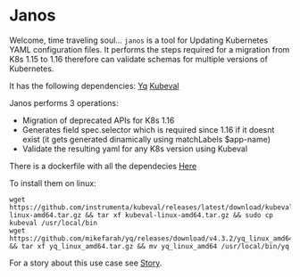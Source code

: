 # Janos

Welcome, time traveling soul… `janos` is a tool for Updating Kubernetes YAML configuration files.
It performs the steps required for a migration from K8s 1.15 to 1.16 
therefore can validate schemas for multiple versions of Kubernetes.

It has the following dependencies:
[Yq](https://github.com/mikefarah/yq)
[Kubeval](https://github.com/instrumenta/kubeval)


Janos performs 3 operations:
* Migration of deprecated APIs for K8s 1.16
* Generates field spec.selector which is required since 1.16  if it doesnt exist (it gets generated dinamically using matchLabels $app-name)
* Validate the resulting yaml for any K8s version using Kubeval

There is a dockerfile with all the dependecies [Here](https://hub.docker.com/r/pgold30/janos-k8s)

To install them on linux:
```
wget https://github.com/instrumenta/kubeval/releases/latest/download/kubeval-linux-amd64.tar.gz && tar xf kubeval-linux-amd64.tar.gz && sudo cp kubeval /usr/local/bin
wget https://github.com/mikefarah/yq/releases/download/v4.3.2/yq_linux_amd64.tar.gz && tar xf yq_linux_amd64.tar.gz && mv yq_linux_amd64 /usr/local/bin/yq

```

For a story about this use case see [Story](https://medium.com/p/e2fd00cd8a2f/).
